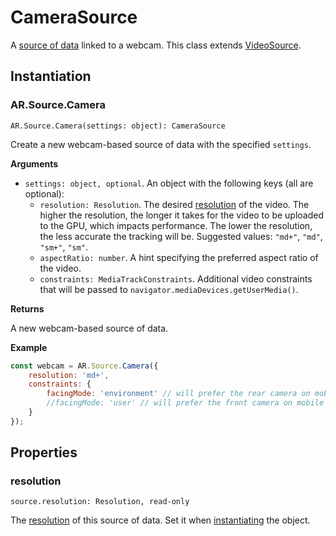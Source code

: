 # CameraSource

A [source of data](source.md) linked to a webcam. This class extends [VideoSource](video-source.md).

## Instantiation

### AR.Source.Camera

`AR.Source.Camera(settings: object): CameraSource`

Create a new webcam-based source of data with the specified `settings`.

**Arguments**

* `settings: object, optional`. An object with the following keys (all are optional):
    * `resolution: Resolution`. The desired [resolution](resolution.md) of the video. The higher the resolution, the longer it takes for the video to be uploaded to the GPU, which impacts performance. The lower the resolution, the less accurate the tracking will be. Suggested values: `"md+"`, `"md"`, `"sm+"`, `"sm"`.
    * `aspectRatio: number`. A hint specifying the preferred aspect ratio of the video.
    * `constraints: MediaTrackConstraints`. Additional video constraints that will be passed to `navigator.mediaDevices.getUserMedia()`.

**Returns**

A new webcam-based source of data.

**Example**

```js
const webcam = AR.Source.Camera({
    resolution: 'md+',
    constraints: {
        facingMode: 'environment' // will prefer the rear camera on mobile devices
        //facingMode: 'user' // will prefer the front camera on mobile devices
    }
});
```

## Properties

### resolution

`source.resolution: Resolution, read-only`

The [resolution](resolution.md) of this source of data. Set it when [instantiating](#instantiation) the object.